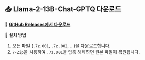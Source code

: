 ## 📥 Llama-2-13B-Chat-GPTQ 다운로드

**🔗 [GitHub Releases에서 다운로드](https://github.com/YeeeeeHo/nanoGPT/releases/latest)**

**🔧 설치 방법**
1. 모든 파일 (`.7z.001`, `.7z.002`, ...)을 다운로드합니다.
2. `7-Zip`을 사용하여 `.7z.001`을 압축 해제하면 원본 파일이 복원됩니다.
